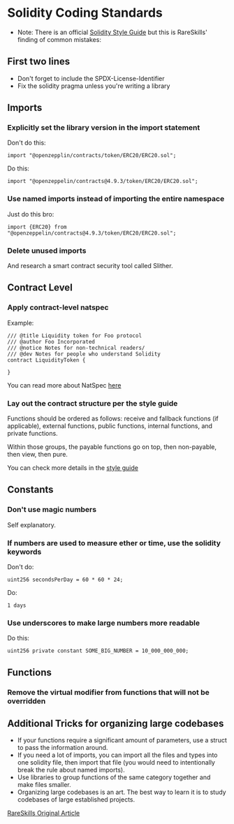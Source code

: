 # Solidity Coding Standards

- Note: There is an official [Solidity Style Guide](https://docs.soliditylang.org/en/latest/style-guide.html) but this is RareSkills' finding of common mistakes:

## First two lines

- Don't forget to include the SPDX-License-Identifier
- Fix the solidity pragma unless you're writing a library

## Imports

### Explicitly set the library version in the import statement

Don't do this:

```solidity
import "@openzepplin/contracts/token/ERC20/ERC20.sol";
```

Do this:

```solidity
import "@openzeppelin/contracts@4.9.3/token/ERC20/ERC20.sol";
```

### Use named imports instead of importing the entire namespace

Just do this bro:

```solidity
import {ERC20} from "@openzeppelin/contracts@4.9.3/token/ERC20/ERC20.sol";
```

### Delete unused imports

And research a smart contract security tool called Slither.

## Contract Level

### Apply contract-level natspec

Example:

```solidity
/// @title Liquidity token for Foo protocol
/// @author Foo Incorporated
/// @notice Notes for non-technical readers/
/// @dev Notes for people who understand Solidity
contract LiquidityToken {

}
```

You can read more about NatSpec [here](https://docs.soliditylang.org/en/latest/natspec-format.html)

### Lay out the contract structure per the style guide

Functions should be ordered as follows: receive and fallback functions (if applicable), external functions, public functions, internal functions, and private functions.

Within those groups, the payable functions go on top, then non-payable, then view, then pure.

You can check more details in the [style guide](https://docs.soliditylang.org/en/latest/style-guide.html#order-of-functions)

## Constants

### Don't use magic numbers

Self explanatory.

### If numbers are used to measure ether or time, use the solidity keywords

Don't do:

```solidity
uint256 secondsPerDay = 60 * 60 * 24;
```

Do:

```solidity
1 days
```

### Use underscores to make large numbers more readable

Do this:

```solidity
uint256 private constant SOME_BIG_NUMBER = 10_000_000_000;
```

## Functions

### Remove the virtual modifier from functions that will not be overridden

## Additional Tricks for organizing large codebases

- If your functions require a significant amount of parameters, use a struct to pass the information around.
- If you need a lot of imports, you can import all the files and types into one solidity file, then import that file (you would need to intentionally break the rule about named imports).
- Use libraries to group functions of the same category together and make files smaller.
- Organizing large codebases is an art. The best way to learn it is to study codebases of large established projects.

[RareSkills Original Article](https://www.rareskills.io/post/solidity-style-guide)
